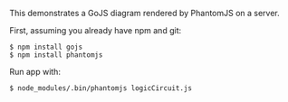 This demonstrates a GoJS diagram rendered by PhantomJS on a server.

First, assuming you already have npm and git:
```
$ npm install gojs
$ npm install phantomjs
```

Run app with:
```
$ node_modules/.bin/phantomjs logicCircuit.js
```

